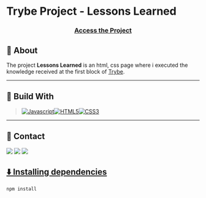 # Trybe Project - Lessons Learned

<h3 align="center">
  <a href="https://thierrydrmv.github.io/lessons-learned/">Access the Project</a>
</h3>

## 📝 About


The project **Lessons Learned** is an html, css page where i executed the knowledge received at the first block of [Trybe](https://www.betrybe.com/).

---

## 🚀 Build With

> [![Javascript][Javascript]][Javascript-url][![HTML5][HTML5]][HTML5-url][![CSS3][CSS3]][CSS3-url]

---

## 💬 Contact

<div>
  <a href = "https://wa.me/41999240022"><img src="https://img.shields.io/badge/WhatsApp-25D366?style=for-the-badge&logo=whatsapp&logoColor=white" target="_blank"></a>
  <a href = "mailto:varelathierry@gmail.com"><img src="https://img.shields.io/badge/-Gmail-%23333?style=for-the-badge&logo=gmail&logoColor=white" target="_blank"></a>
  <a href="https://www.linkedin.com/in/varela-thierry" target="_blank"><img src="https://img.shields.io/badge/-LinkedIn-%230077B5?style=for-the-badge&logo=linkedin&logoColor=white"
</div>

## ⬇️ Installing dependencies


  ```bash
  npm install
  ``` 

[Javascript]: https://img.shields.io/badge/javascript-F7DF1E?style=for-the-badge&logo=javascript&logoColor=white
[Javascript-url]: https://developer.mozilla.org/pt-BR/docs/Web/JavaScript
[HTML5]: https://img.shields.io/badge/html5-E34F26?style=for-the-badge&logo=html5&logoColor=white
[HTML5-URL]: https://developer.mozilla.org/en-US/docs/Glossary/HTML5
[CSS3]: https://img.shields.io/badge/css_3-1572B6?style=for-the-badge&logo=css3&logoColor=white
[CSS3-url]: https://developer.mozilla.org/pt-BR/docs/Web/CSS

